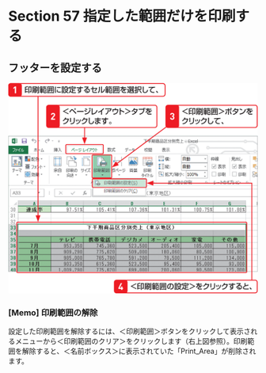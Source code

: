 # Section 57 指定した範囲だけを印刷する

## フッターを設定する

![](001.png)

### [Memo] 印刷範囲の解除

設定した印刷範囲を解除するには、＜印刷範囲＞ボタンをクリックして表示されるメニューから＜印刷範囲のクリア＞をクリックします（右上図参照）。印刷範囲を解除すると、＜名前ボックス＞に表示されていた「Print_Area」が削除されます。
